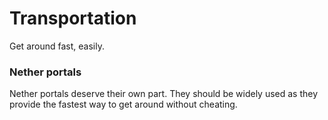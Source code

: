 # Transportation

Get around fast, easily.

### Nether portals

Nether portals deserve their own part. They should be widely used as they provide the fastest way to get around without cheating.